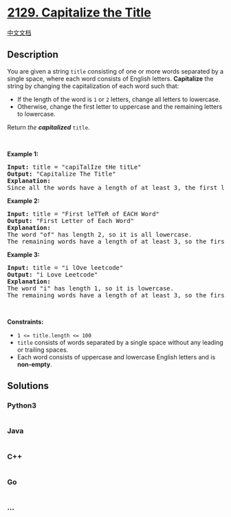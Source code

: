 # [2129. Capitalize the Title](https://leetcode.com/problems/capitalize-the-title)

[中文文档](/solution/2100-2199/2129.Capitalize%20the%20Title/README.md)

## Description

<p>You are given a string <code>title</code> consisting of one or more words separated by a single space, where each word consists of English letters. <strong>Capitalize</strong> the string by changing the capitalization of each word such that:</p>

<ul>
	<li>If the length of the word is <code>1</code> or <code>2</code> letters, change all letters to lowercase.</li>
	<li>Otherwise, change the first letter to uppercase and the remaining letters to lowercase.</li>
</ul>

<p>Return <em>the <strong>capitalized</strong> </em><code>title</code>.</p>

<p>&nbsp;</p>
<p><strong class="example">Example 1:</strong></p>

<pre>
<strong>Input:</strong> title = &quot;capiTalIze tHe titLe&quot;
<strong>Output:</strong> &quot;Capitalize The Title&quot;
<strong>Explanation:</strong>
Since all the words have a length of at least 3, the first letter of each word is uppercase, and the remaining letters are lowercase.
</pre>

<p><strong class="example">Example 2:</strong></p>

<pre>
<strong>Input:</strong> title = &quot;First leTTeR of EACH Word&quot;
<strong>Output:</strong> &quot;First Letter of Each Word&quot;
<strong>Explanation:</strong>
The word &quot;of&quot; has length 2, so it is all lowercase.
The remaining words have a length of at least 3, so the first letter of each remaining word is uppercase, and the remaining letters are lowercase.
</pre>

<p><strong class="example">Example 3:</strong></p>

<pre>
<strong>Input:</strong> title = &quot;i lOve leetcode&quot;
<strong>Output:</strong> &quot;i Love Leetcode&quot;
<strong>Explanation:</strong>
The word &quot;i&quot; has length 1, so it is lowercase.
The remaining words have a length of at least 3, so the first letter of each remaining word is uppercase, and the remaining letters are lowercase.
</pre>

<p>&nbsp;</p>
<p><strong>Constraints:</strong></p>

<ul>
	<li><code>1 &lt;= title.length &lt;= 100</code></li>
	<li><code>title</code> consists of words separated by a single space without any leading or trailing spaces.</li>
	<li>Each word consists of uppercase and lowercase English letters and is <strong>non-empty</strong>.</li>
</ul>


## Solutions

<!-- tabs:start -->

### **Python3**

```python

```

### **Java**

```java

```

### **C++**

```cpp

```

### **Go**

```go

```

### **...**

```

```

<!-- tabs:end -->